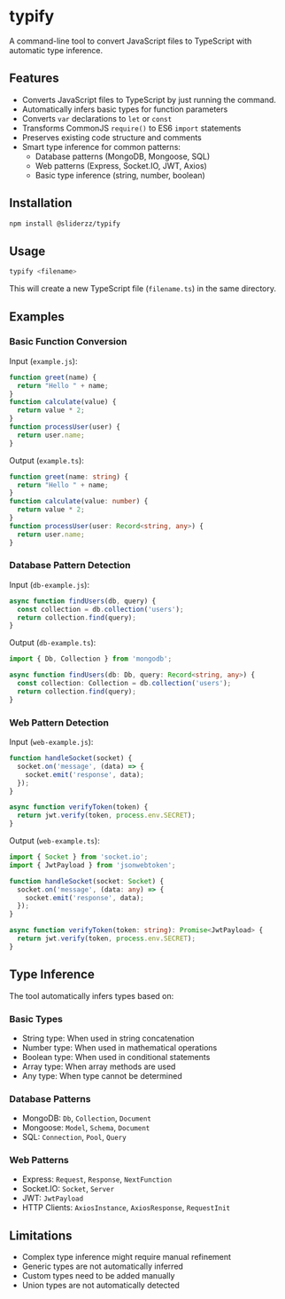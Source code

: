 # typify

A command-line tool to convert JavaScript files to TypeScript with automatic type inference.

## Features

- Converts JavaScript files to TypeScript by just running the command.
- Automatically infers basic types for function parameters
- Converts `var` declarations to `let` or `const`
- Transforms CommonJS `require()` to ES6 `import` statements
- Preserves existing code structure and comments
- Smart type inference for common patterns:
  - Database patterns (MongoDB, Mongoose, SQL)
  - Web patterns (Express, Socket.IO, JWT, Axios)
  - Basic type inference (string, number, boolean)

## Installation

```bash
npm install @sliderzz/typify
```

## Usage

```bash
typify <filename>
```

This will create a new TypeScript file (`filename.ts`) in the same directory.

## Examples

### Basic Function Conversion

Input (`example.js`):
```javascript
function greet(name) {
  return "Hello " + name;
}
function calculate(value) {
  return value * 2;
}
function processUser(user) {
  return user.name;
}
```

Output (`example.ts`):
```typescript
function greet(name: string) {
  return "Hello " + name;
}
function calculate(value: number) {
  return value * 2;
}
function processUser(user: Record<string, any>) {
  return user.name;
}
```

### Database Pattern Detection

Input (`db-example.js`):
```javascript
async function findUsers(db, query) {
  const collection = db.collection('users');
  return collection.find(query);
}
```

Output (`db-example.ts`):
```typescript
import { Db, Collection } from 'mongodb';

async function findUsers(db: Db, query: Record<string, any>) {
  const collection: Collection = db.collection('users');
  return collection.find(query);
}
```

### Web Pattern Detection

Input (`web-example.js`):
```javascript
function handleSocket(socket) {
  socket.on('message', (data) => {
    socket.emit('response', data);
  });
}

async function verifyToken(token) {
  return jwt.verify(token, process.env.SECRET);
}
```

Output (`web-example.ts`):
```typescript
import { Socket } from 'socket.io';
import { JwtPayload } from 'jsonwebtoken';

function handleSocket(socket: Socket) {
  socket.on('message', (data: any) => {
    socket.emit('response', data);
  });
}

async function verifyToken(token: string): Promise<JwtPayload> {
  return jwt.verify(token, process.env.SECRET);
}
```

## Type Inference

The tool automatically infers types based on:

### Basic Types
- String type: When used in string concatenation
- Number type: When used in mathematical operations
- Boolean type: When used in conditional statements
- Array type: When array methods are used
- Any type: When type cannot be determined

### Database Patterns
- MongoDB: `Db`, `Collection`, `Document`
- Mongoose: `Model`, `Schema`, `Document`
- SQL: `Connection`, `Pool`, `Query`

### Web Patterns
- Express: `Request`, `Response`, `NextFunction`
- Socket.IO: `Socket`, `Server`
- JWT: `JwtPayload`
- HTTP Clients: `AxiosInstance`, `AxiosResponse`, `RequestInit`

## Limitations

- Complex type inference might require manual refinement
- Generic types are not automatically inferred
- Custom types need to be added manually
- Union types are not automatically detected

